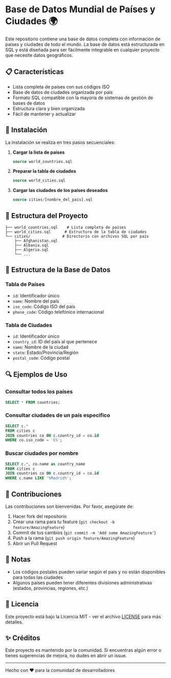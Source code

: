 # Base de Datos Mundial de Países y Ciudades 🌍

Este repositorio contiene una base de datos completa con información de países y ciudades de todo el mundo. La base de datos está estructurada en SQL y está diseñada para ser fácilmente integrable en cualquier proyecto que necesite datos geográficos.

## 📋 Características

- Lista completa de países con sus códigos ISO
- Base de datos de ciudades organizada por país
- Formato SQL compatible con la mayoría de sistemas de gestión de bases de datos
- Estructura clara y bien organizada
- Fácil de mantener y actualizar

## 🚀 Instalación

La instalación se realiza en tres pasos secuenciales:

1. **Cargar la lista de países**
   ```sql
   source world_countries.sql
   ```

2. **Preparar la tabla de ciudades**
   ```sql
   source world_cities.sql
   ```

3. **Cargar las ciudades de los países deseados**
   ```sql
   source cities/[nombre_del_pais].sql
   ```

## 📁 Estructura del Proyecto

```
├── world_countries.sql    # Lista completa de países
├── world_cities.sql      # Estructura de la tabla de ciudades
└── cities/              # Directorio con archivos SQL por país
    ├── Afghanistan.sql
    ├── Albania.sql
    ├── Algeria.sql
    └── ...
```

## 💾 Estructura de la Base de Datos

### Tabla de Países
- `id`: Identificador único
- `name`: Nombre del país
- `iso_code`: Código ISO del país
- `phone_code`: Código telefónico internacional

### Tabla de Ciudades
- `id`: Identificador único
- `country_id`: ID del país al que pertenece
- `name`: Nombre de la ciudad
- `state`: Estado/Provincia/Región
- `postal_code`: Código postal

## 🔍 Ejemplos de Uso

### Consultar todos los países
```sql
SELECT * FROM countries;
```

### Consultar ciudades de un país específico
```sql
SELECT c.* 
FROM cities c
JOIN countries co ON c.country_id = co.id
WHERE co.iso_code = 'ES';
```

### Buscar ciudades por nombre
```sql
SELECT c.*, co.name as country_name
FROM cities c
JOIN countries co ON c.country_id = co.id
WHERE c.name LIKE '%Madrid%';
```

## 🤝 Contribuciones

Las contribuciones son bienvenidas. Por favor, asegúrate de:

1. Hacer fork del repositorio
2. Crear una rama para tu feature (`git checkout -b feature/AmazingFeature`)
3. Commit de tus cambios (`git commit -m 'Add some AmazingFeature'`)
4. Push a la rama (`git push origin feature/AmazingFeature`)
5. Abrir un Pull Request

## 📝 Notas

- Los códigos postales pueden variar según el país y no están disponibles para todas las ciudades
- Algunos países pueden tener diferentes divisiones administrativas (estados, provincias, regiones, etc.)

## 📄 Licencia

Este proyecto está bajo la Licencia MIT - ver el archivo [LICENSE](LICENSE) para más detalles.

## ✨ Créditos

Este proyecto es mantenido por la comunidad. Si encuentras algún error o tienes sugerencias de mejora, no dudes en abrir un issue.

---
Hecho con ❤️ para la comunidad de desarrolladores 
